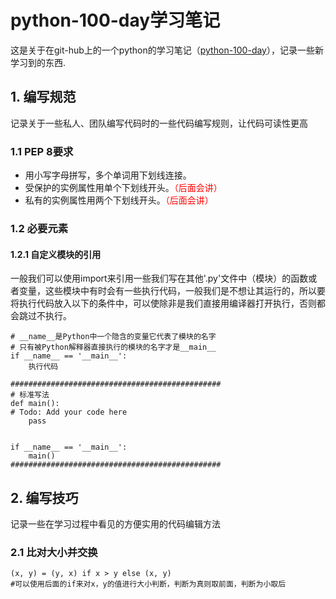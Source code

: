 # python-100-day学习笔记
这是关于在git-hub上的一个python的学习笔记（[python-100-day](https://github.com/jackfrued/Python-100-Days)），记录一些新学习到的东西.
## 1. 编写规范
记录关于一些私人、团队编写代码时的一些代码编写规则，让代码可读性更高
### 1.1 PEP 8要求
* 用小写字母拼写，多个单词用下划线连接。
* 受保护的实例属性用单个下划线开头。<font color='red'>（后面会讲）</font>
* 私有的实例属性用两个下划线开头。<font color='red'>（后面会讲）</font>

### 1.2 必要元素
#### 1.2.1 自定义模块的引用
一般我们可以使用import来引用一些我们写在其他'.py'文件中（模块）的函数或者变量，这些模块中有时会有一些执行代码，一般我们是不想让其运行的，所以要将执行代码放入以下的条件中，可以使除非是我们直接用编译器打开执行，否则都会跳过不执行。

	# __name__是Python中一个隐含的变量它代表了模块的名字
	# 只有被Python解释器直接执行的模块的名字才是__main__
	if __name__ == '__main__':
		执行代码

	###############################################
	# 标准写法
	def main():
    # Todo: Add your code here
    	pass


	if __name__ == '__main__':
    	main()
	###############################################
## 2. 编写技巧
记录一些在学习过程中看见的方便实用的代码编辑方法
### 2.1 比对大小并交换
	(x, y) = (y, x) if x > y else (x, y)
	#可以使用后面的if来对x，y的值进行大小判断，判断为真则取前面，判断为小取后